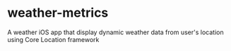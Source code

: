 # weather-metrics
A weather iOS app that display dynamic weather data from user's location using Core Location framework 
